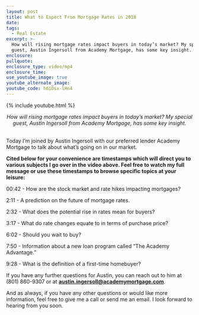 ```yaml
---
layout: post
title: What to Expect From Mortgage Rates in 2018
date:
tags:
  - Real Estate
excerpt: >-
  How will rising mortgage rates impact buyers in today’s market? My special
  guest, Austin Ingersoll from Academy Mortgage, has some key insight.
enclosure:
pullquote:
enclosure_type: video/mp4
enclosure_time:
use_youtube_image: true
youtube_alternate_image:
youtube_code: h6iDsx-lHn4
---
```


{% include youtube.html %}

<center><em>How will rising mortgage rates impact buyers in today&rsquo;s market? My special guest, Austin Ingersoll from Academy Mortgage, has some key insight.</em></center>

<center>&nbsp;</center>

Today I’m joined by Austin Ingersoll with our preferred lender Academy Mortgage to talk about what’s going on in our market.

**Cited below for your convenience are timestamps which will direct you to various subjects I go over in the video above. Feel free to watch my full message or use these timestamps to browse specific topics at your leisure:**

00:42 - How are the stock market and rate hikes impacting mortgages?

2:11 - A prediction on the future of mortgage rates.

2:32 - What does the potential rise in rates mean for buyers?

3:17 - What do rate changes equate to in terms of purchase price?

6:02 - Should you wait to buy?&nbsp;

7:50 - Information about a new loan program called “The Academy Advantage.”

9:28 - What is the definition of a first-time homebuyer?

If you have any further questions for Austin, you can reach out to him at (801) 860-9307 or at **[austin.ingersoll@academymortgage.com](javascript:void(location.href='mailto:'+String.fromCharCode(97,117,115,116,105,110,46,105,110,103,101,114,115,111,108,108,64,97,99,97,100,101,109,121,109,111,114,116,103,97,103,101,46,99,111,109)))**.&nbsp;

And as always, if you have any other questions or would like more information, feel free to give me a call or send me an email. I look forward to hearing from you soon.<br>&nbsp;